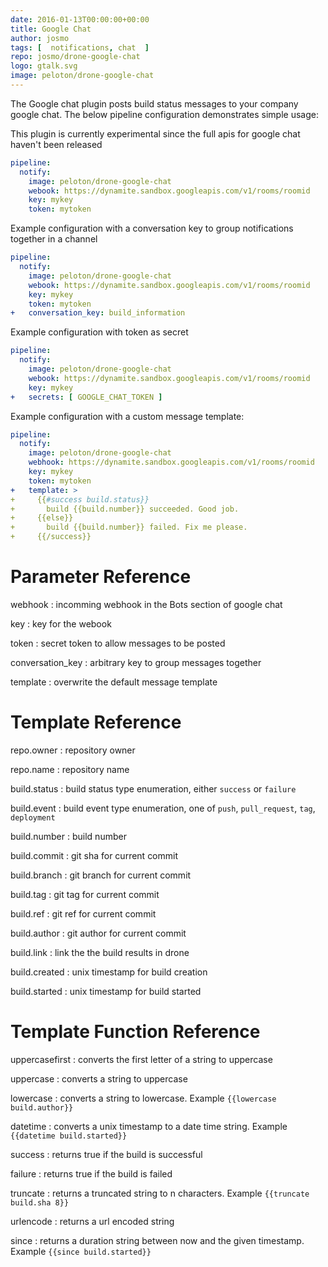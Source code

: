 ```yaml
---
date: 2016-01-13T00:00:00+00:00
title: Google Chat
author: josmo
tags: [  notifications, chat  ]
repo: josmo/drone-google-chat
logo: gtalk.svg
image: peloton/drone-google-chat
---
```


The Google chat plugin posts build status messages to your company google chat. The below pipeline configuration demonstrates simple usage:

This plugin is currently experimental since the full apis for google chat haven't been released

```yaml
pipeline:
  notify:
    image: peloton/drone-google-chat
    webook: https://dynamite.sandbox.googleapis.com/v1/rooms/roomid
    key: mykey
    token: mytoken  
```

Example configuration with a conversation key to group notifications together in a channel

```yaml
pipeline:
  notify:
    image: peloton/drone-google-chat
    webook: https://dynamite.sandbox.googleapis.com/v1/rooms/roomid
    key: mykey
    token: mytoken  
+   conversation_key: build_information
```

Example configuration with token as secret

```yaml
pipeline:
  notify:
    image: peloton/drone-google-chat
    webook: https://dynamite.sandbox.googleapis.com/v1/rooms/roomid
    key: mykey
+   secrets: [ GOOGLE_CHAT_TOKEN ] 
```

Example configuration with a custom message template:

```yaml
pipeline:
  notify:
    image: peloton/drone-google-chat
    webhook: https://dynamite.sandbox.googleapis.com/v1/rooms/roomid
    key: mykey
    token: mytoken 
+   template: >
+     {{#success build.status}}
+       build {{build.number}} succeeded. Good job.
+     {{else}}
+       build {{build.number}} failed. Fix me please.
+     {{/success}}
```

# Parameter Reference

webhook
: incomming webhook in the Bots section of google chat

key
: key for the webook

token
: secret token to allow messages to be posted

conversation_key
: arbitrary key to group messages together

template
: overwrite the default message template

# Template Reference

repo.owner
: repository owner

repo.name
: repository name

build.status
: build status type enumeration, either `success` or `failure`

build.event
: build event type enumeration, one of `push`, `pull_request`, `tag`, `deployment`

build.number
: build number

build.commit
: git sha for current commit

build.branch
: git branch for current commit

build.tag
: git tag for current commit

build.ref
: git ref for current commit

build.author
: git author for current commit

build.link
: link the the build results in drone

build.created
: unix timestamp for build creation

build.started
: unix timestamp for build started

# Template Function Reference

uppercasefirst
: converts the first letter of a string to uppercase

uppercase
: converts a string to uppercase

lowercase
: converts a string to lowercase. Example `{{lowercase build.author}}`

datetime
: converts a unix timestamp to a date time string. Example `{{datetime build.started}}`

success
: returns true if the build is successful

failure
: returns true if the build is failed

truncate
: returns a truncated string to n characters. Example `{{truncate build.sha 8}}`

urlencode
: returns a url encoded string

since
: returns a duration string between now and the given timestamp. Example `{{since build.started}}`

